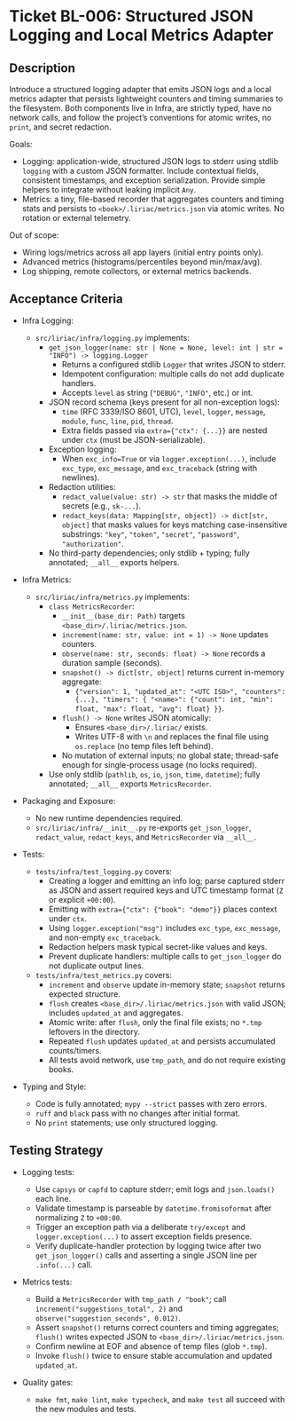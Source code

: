 # Ticket BL-006: Structured JSON Logging and Local Metrics Adapter

## Description
Introduce a structured logging adapter that emits JSON logs and a local metrics adapter that persists lightweight counters and timing summaries to the filesystem. Both components live in Infra, are strictly typed, have no network calls, and follow the project’s conventions for atomic writes, no `print`, and secret redaction.

Goals:
- Logging: application-wide, structured JSON logs to stderr using stdlib `logging` with a custom JSON formatter. Include contextual fields, consistent timestamps, and exception serialization. Provide simple helpers to integrate without leaking implicit `Any`.
- Metrics: a tiny, file-based recorder that aggregates counters and timing stats and persists to `<book>/.liriac/metrics.json` via atomic writes. No rotation or external telemetry.

Out of scope:
- Wiring logs/metrics across all app layers (initial entry points only).
- Advanced metrics (histograms/percentiles beyond min/max/avg).
- Log shipping, remote collectors, or external metrics backends.

## Acceptance Criteria
- Infra Logging:
  - `src/liriac/infra/logging.py` implements:
    - `get_json_logger(name: str | None = None, level: int | str = "INFO") -> logging.Logger`
      - Returns a configured stdlib `Logger` that writes JSON to stderr.
      - Idempotent configuration: multiple calls do not add duplicate handlers.
      - Accepts `level` as string (`"DEBUG"`, `"INFO"`, etc.) or int.
    - JSON record schema (keys present for all non-exception logs):
      - `time` (RFC 3339/ISO 8601, UTC), `level`, `logger`, `message`, `module`, `func`, `line`, `pid`, `thread`.
      - Extra fields passed via `extra={"ctx": {...}}` are nested under `ctx` (must be JSON-serializable).
    - Exception logging:
      - When `exc_info=True` or via `logger.exception(...)`, include `exc_type`, `exc_message`, and `exc_traceback` (string with newlines).
    - Redaction utilities:
      - `redact_value(value: str) -> str` that masks the middle of secrets (e.g., `sk-...`).
      - `redact_keys(data: Mapping[str, object]) -> dict[str, object]` that masks values for keys matching case-insensitive substrings: `"key"`, `"token"`, `"secret"`, `"password"`, `"authorization"`.
    - No third-party dependencies; only stdlib + typing; fully annotated; `__all__` exports helpers.

- Infra Metrics:
  - `src/liriac/infra/metrics.py` implements:
    - `class MetricsRecorder`:
      - `__init__(base_dir: Path)` targets `<base_dir>/.liriac/metrics.json`.
      - `increment(name: str, value: int = 1) -> None` updates counters.
      - `observe(name: str, seconds: float) -> None` records a duration sample (seconds).
      - `snapshot() -> dict[str, object]` returns current in-memory aggregate:
        - `{"version": 1, "updated_at": "<UTC ISO>", "counters": {...}, "timers": { "<name>": {"count": int, "min": float, "max": float, "avg": float} }}`.
      - `flush() -> None` writes JSON atomically:
        - Ensures `<base_dir>/.liriac/` exists.
        - Writes UTF-8 with `\n` and replaces the final file using `os.replace` (no temp files left behind).
      - No mutation of external inputs; no global state; thread-safe enough for single-process usage (no locks required).
    - Use only stdlib (`pathlib`, `os`, `io`, `json`, `time`, `datetime`); fully annotated; `__all__` exports `MetricsRecorder`.

- Packaging and Exposure:
  - No new runtime dependencies required.
  - `src/liriac/infra/__init__.py` re-exports `get_json_logger`, `redact_value`, `redact_keys`, and `MetricsRecorder` via `__all__`.

- Tests:
  - `tests/infra/test_logging.py` covers:
    - Creating a logger and emitting an info log; parse captured stderr as JSON and assert required keys and UTC timestamp format (`Z` or explicit `+00:00`).
    - Emitting with `extra={"ctx": {"book": "demo"}}` places context under `ctx`.
    - Using `logger.exception("msg")` includes `exc_type`, `exc_message`, and non-empty `exc_traceback`.
    - Redaction helpers mask typical secret-like values and keys.
    - Prevent duplicate handlers: multiple calls to `get_json_logger` do not duplicate output lines.
  - `tests/infra/test_metrics.py` covers:
    - `increment` and `observe` update in-memory state; `snapshot` returns expected structure.
    - `flush` creates `<base_dir>/.liriac/metrics.json` with valid JSON; includes `updated_at` and aggregates.
    - Atomic write: after `flush`, only the final file exists; no `*.tmp` leftovers in the directory.
    - Repeated `flush` updates `updated_at` and persists accumulated counts/timers.
    - All tests avoid network, use `tmp_path`, and do not require existing books.

- Typing and Style:
  - Code is fully annotated; `mypy --strict` passes with zero errors.
  - `ruff` and `black` pass with no changes after initial format.
  - No `print` statements; use only structured logging.

## Testing Strategy
- Logging tests:
  - Use `capsys` or `capfd` to capture stderr; emit logs and `json.loads()` each line.
  - Validate timestamp is parseable by `datetime.fromisoformat` after normalizing `Z` to `+00:00`.
  - Trigger an exception path via a deliberate `try/except` and `logger.exception(...)` to assert exception fields presence.
  - Verify duplicate-handler protection by logging twice after two `get_json_logger()` calls and asserting a single JSON line per `.info(...)` call.

- Metrics tests:
  - Build a `MetricsRecorder` with `tmp_path / "book"`; call `increment("suggestions_total", 2)` and `observe("suggestion_seconds", 0.012)`.
  - Assert `snapshot()` returns correct counters and timing aggregates; `flush()` writes expected JSON to `<base_dir>/.liriac/metrics.json`.
  - Confirm newline at EOF and absence of temp files (glob `*.tmp`).
  - Invoke `flush()` twice to ensure stable accumulation and updated `updated_at`.

- Quality gates:
  - `make fmt`, `make lint`, `make typecheck`, and `make test` all succeed with the new modules and tests.
